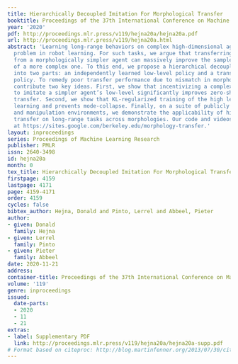 ```yaml
---
title: Hierarchically Decoupled Imitation For Morphological Transfer
booktitle: Proceedings of the 37th International Conference on Machine Learning
year: '2020'
pdf: http://proceedings.mlr.press/v119/hejna20a/hejna20a.pdf
url: http://proceedings.mlr.press/v119/hejna20a.html
abstract: 'Learning long-range behaviors on complex high-dimensional agents is a fundamental
  problem in robot learning. For such tasks, we argue that transferring learned information
  from a morphologically simpler agent can massively improve the sample efficiency
  of a more complex one. To this end, we propose a hierarchical decoupling of policies
  into two parts: an independently learned low-level policy and a transferable high-level
  policy. To remedy poor transfer performance due to mismatch in morphologies, we
  contribute two key ideas. First, we show that incentivizing a complex agent’s low-level
  to imitate a simpler agent’s low-level significantly improves zero-shot high-level
  transfer. Second, we show that KL-regularized training of the high level stabilizes
  learning and prevents mode-collapse. Finally, on a suite of publicly released navigation
  and manipulation environments, we demonstrate the applicability of hierarchical
  transfer on long-range tasks across morphologies. Our code and videos can be found
  at https://sites.google.com/berkeley.edu/morphology-transfer.'
layout: inproceedings
series: Proceedings of Machine Learning Research
publisher: PMLR
issn: 2640-3498
id: hejna20a
month: 0
tex_title: Hierarchically Decoupled Imitation For Morphological Transfer
firstpage: 4159
lastpage: 4171
page: 4159-4171
order: 4159
cycles: false
bibtex_author: Hejna, Donald and Pinto, Lerrel and Abbeel, Pieter
author:
- given: Donald
  family: Hejna
- given: Lerrel
  family: Pinto
- given: Pieter
  family: Abbeel
date: 2020-11-21
address: 
container-title: Proceedings of the 37th International Conference on Machine Learning
volume: '119'
genre: inproceedings
issued:
  date-parts:
  - 2020
  - 11
  - 21
extras:
- label: Supplementary PDF
  link: http://proceedings.mlr.press/v119/hejna20a/hejna20a-supp.pdf
# Format based on citeproc: http://blog.martinfenner.org/2013/07/30/citeproc-yaml-for-bibliographies/
---
```

